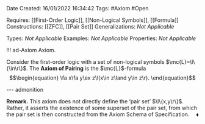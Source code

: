 <br />
<br />

Date Created: 16/01/2022 16:34:42
Tags: #Axiom #Open

Requires: [[First-Order Logic]], [[Non-Logical Symbols]], [[Formula]]
Constructions: [[ZFC]], [[Pair Set]]
Generalizations: _Not Applicable_

Types: _Not Applicable_
Examples: _Not Applicable_
Properties: _Not Applicable_

!!! ad-Axiom Axiom.

Consider the first-order logic with a set of non-logical symbols $\mc{L}=\l\{\in\r\}$. The **Axiom of Pairing** is the $\mc{L}$-formula
$$\begin{equation}
    \fa x\fa y\ex z\l(x\in z\land y\in z\r).
\end{equation}$$

--- admonition

**Remark.** This axiom does not directly define the $\textrm{`}$pair set$\textrm{'}$ $\l\{x,y\r\}$. Rather, it asserts the existence of some superset of the pair set, from which the pair set is then constructed from the Axiom Schema of Specification.<span style="float:right;">$\blacklozenge$</span>
